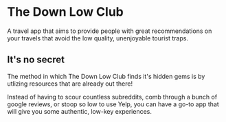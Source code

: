 # The Down Low Club

A travel app that aims to provide people with great recommendations on your travels that avoid the low quality, unenjoyable tourist traps.

## It's no secret

The method in which The Down Low Club finds it's hidden gems is by utlizing resources that are already out there!

Instead of having to scour countless subreddits, comb through a bunch of google reviews, or stoop so low to use Yelp, you can have a go-to app that will give you some authentic, low-key experiences.
